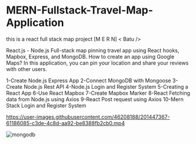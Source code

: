 # MERN-Fullstack-Travel-Map-Application

this is a react full stack map project [M E R N] < Batu />

React.js - Node.js Full-stack map pinning travel app using React hooks, Mapbox, Express, and MongoDB. How to create an app using Google Maps? In this application, you can pin your location and share your reviews with other users.

1-Create Node.js Express App 2-Connect MongoDB with Mongoose 3-Create Node.js Rest API 4-Node.js Login and Register System 5-Creating a React App 6-Use React Mapbox 7-Create Mapbox Marker 8-React Fetching data from Node.js using Axios 9-React Post request using Axios 10-Mern Stack Login and Register System





https://user-images.githubusercontent.com/46208188/201447367-61186085-c3de-4c8d-aa92-be8388fb2cb0.mp4




![mongodb](https://user-images.githubusercontent.com/46208188/201446564-23f31224-90cc-43b8-96b5-b5955abb24a0.gif)

